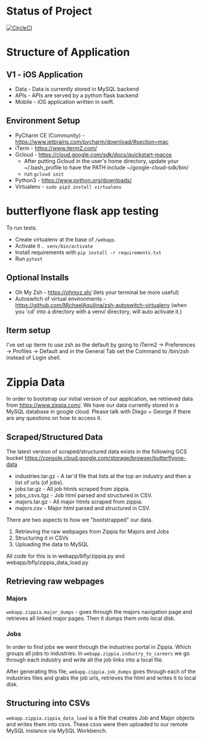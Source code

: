 # Status of Project
[![CircleCI](https://circleci.com/gh/georgesequeira/butterflyone.svg?style=svg&circle-token=ad35331f2102a1584e3de3948a9cefe09b8873b4)](https://circleci.com/gh/georgesequeira/butterflyone)

# Structure of Application
## V1 - iOS Application

* Data - Data is currently stored in MySQL backend
* APIs - APIs are served by a python flask backend
* Mobile - iOS application written in swift.

## Environment Setup
- PyCharm CE (Community) - https://www.jetbrains.com/pycharm/download/#section=mac
- iTerm - https://www.iterm2.com/
- Gcloud - https://cloud.google.com/sdk/docs/quickstart-macos
  - After putting Gcloud in the user's home directory, update your ~/.bash_profile to have the PATH include ~/google-cloud-sdk/bin/
  - run `gcloud init`
- Python3 - https://www.python.org/downloads/
- Virtualenv - `sudo pip3 install virtualenv`

# butterflyone flask app testing
To run tests.

* Create virtualenv at the base of `/webapp`.
* Activate it `. venv/bin/activate`
* Install requirements with `pip install -r requirements.txt`
* Run `pytest`


## Optional Installs
- Oh My Zsh - https://ohmyz.sh/ (lets your terminal be more useful)
- Autoswitch of virtual environments - https://github.com/MichaelAquilina/zsh-autoswitch-virtualenv (when you 'cd' into a directory with a venv/ directory, will auto activate it.)

## Iterm setup
I've set up iterm to use zsh as the default by going to iTerm2 -> Preferences -> Profiles -> Default and in the General Tab set the Command to /bin/zsh instead of Login shell.


# Zippia Data
In order to bootstrap our initial version of our application, we retrieved data from https://www.zippia.com/. We have our data currently stored in a MySQL database in google cloud. Please talk with Diego + George if there are any questions on how to access it.

## Scraped/Structured Data
The latest version of scraped/structured data exists in the following GCS bucket
https://console.cloud.google.com/storage/browser/butterflyone-data
* industries.tar.gz - A tar'd file that lists at the top an industry and then a list of urls (of jobs).
* jobs.tar.gz - All job htmls scraped from zippia.
* jobs_csvs.tgz - Job html parsed and structured in CSV.
* majors.tar.gz - All major htmls scraped from zippia.
* majors.csv - Major html parsed and structured in CSV.


There are two aspects to how we "bootstrapped" our data.

1. Retrieving the raw webpages from Zippia for Majors and Jobs
2. Structuring it in CSVs
3. Uploading the data to MySQL

All code for this is in webapp/bfly/zippia.py and webapp/bfly/zippia_data_load.py

## Retrieving raw webpages
### Majors
`webapp.zippia.major_dumps` - goes through the majors navigation page and retrieves all linked major pages. Then it dumps them onto local disk.

### Jobs
In order to find jobs we went through the industries portal in Zippia. Which groups all jobs to industries. In `webapp.zippia.industry_to_careers` we go through each industry and write all the job links into a local file.

After generating this file, `webapp.zippia.job_dumps` goes through each of the industries files and grabs the job urls, retrieves the html and writes it to local disk.

## Structuring into CSVs
`webapp.zippia.zippia_data_load` is a file that creates Job and Major objects and writes them into csvs. These csvs were then uploaded to our remote MySQL instance via MySQL Workbench.
